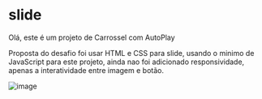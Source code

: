 # slide
Olá, este é um projeto de Carrossel com AutoPlay 

Proposta do desafio foi usar HTML e CSS para slide, usando o minimo de JavaScript para este projeto, ainda nao foi adicionado responsividade,
apenas a interatividade entre imagem e botão.

![image](https://github.com/matheus2997/slide/assets/127162613/a3e73c5c-b6cc-49cb-b1cc-6000d13ba289)
